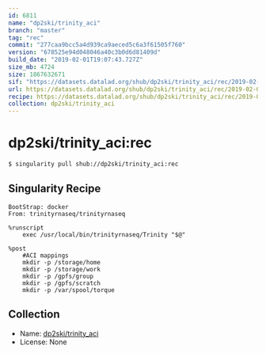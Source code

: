 ```yaml
---
id: 6811
name: "dp2ski/trinity_aci"
branch: "master"
tag: "rec"
commit: "277caa9bcc5a4d939ca9aeced5c6a3f61505f760"
version: "678525e94d048046a40c3b0d6d81409d"
build_date: "2019-02-01T19:07:43.727Z"
size_mb: 4724
size: 1867632671
sif: "https://datasets.datalad.org/shub/dp2ski/trinity_aci/rec/2019-02-01-277caa9b-678525e9/678525e94d048046a40c3b0d6d81409d.simg"
url: https://datasets.datalad.org/shub/dp2ski/trinity_aci/rec/2019-02-01-277caa9b-678525e9/
recipe: https://datasets.datalad.org/shub/dp2ski/trinity_aci/rec/2019-02-01-277caa9b-678525e9/Singularity
collection: dp2ski/trinity_aci
---
```


# dp2ski/trinity_aci:rec

```bash
$ singularity pull shub://dp2ski/trinity_aci:rec
```

## Singularity Recipe

```singularity
BootStrap: docker
From: trinityrnaseq/trinityrnaseq

%runscript
    exec /usr/local/bin/trinityrnaseq/Trinity "$@"

%post
    #ACI mappings
    mkdir -p /storage/home
    mkdir -p /storage/work
    mkdir -p /gpfs/group
    mkdir -p /gpfs/scratch
    mkdir -p /var/spool/torque
```

## Collection

 - Name: [dp2ski/trinity_aci](https://github.com/dp2ski/trinity_aci)
 - License: None

